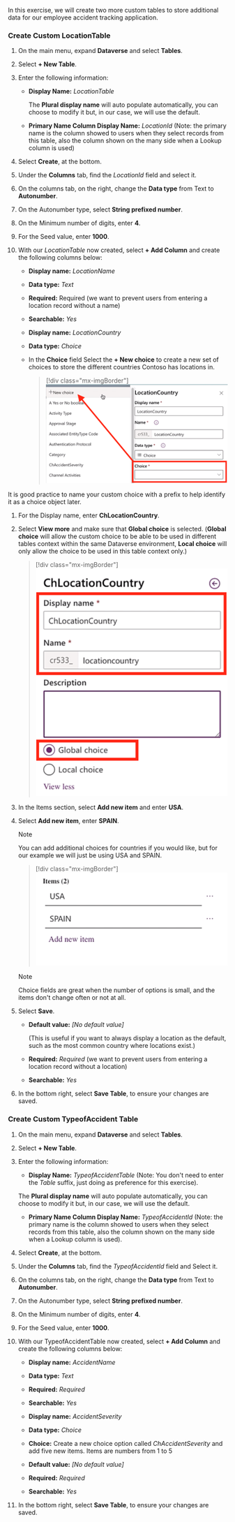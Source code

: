 In this exercise, we will create two more custom tables to store additional data for our employee accident tracking application.

### Create Custom LocationTable

1. On the main menu, expand **Dataverse** and select **Tables**.

1. Select **+ New Table**.

1. Enter the following information:

    - **Display Name:** *LocationTable*

        The **Plural display name** will auto populate automatically, you can choose to modify it but, in our case, we will use the default.

    - **Primary Name Column Display Name:** *LocationId* (Note: the primary name is the column showed to users when they select records from this table, also the column shown on the many side when a Lookup column is used)

1. Select **Create**, at the bottom.

1. Under the **Columns** tab, find the *LocationId* field and select it.

1. On the columns tab, on the right, change the **Data type** from Text to **Autonumber**.

1. On the Autonumber type, select **String prefixed number**.

1. On the Minimum number of digits, enter **4**.

1. For the Seed value, enter **1000**.

1. With our *LocationTable* now created, select **+ Add Column** and create the following columns below:

    - **Display name:** *LocationName*

    - **Data type:** *Text*

    - **Required:** Required (we want to prevent users from entering a location record without a name)

    - **Searchable:** *Yes*

    - **Display name:** *LocationCountry*

    - **Data type:** *Choice*

    - In the **Choice** field Select the **+ New choice** to create a new set of choices to store the different countries Contoso has locations in.

        > [!div class="mx-imgBorder"]
        > [![Screenshot of the Choice field and New choice menu option highlighted.](../media/13-new-choice.png)](../media/13-new-choice.png#lightbox)

It is good practice to name your custom choice with a prefix to help identify it as a choice object later.

1. For the Display name, enter **ChLocationCountry**.

1. Select **View more** and make sure that **Global choice** is selected. (**Global choice** will allow the custom choice to be able to be used in different tables context within the same Dataverse environment, **Local choice** will only allow the choice to be used in this table context only.)

    > [!div class="mx-imgBorder"]
    > [![Screenshot of the ChLocationCountry Display name and Name fields highlighted.](../media/14-location-country.png)](../media/14-location-country.png#lightbox)

1. In the Items section, select **Add new item** and enter **USA**.

1. Select **Add new item**, enter **SPAIN**.

    > [!NOTE]
    > You can add additional choices for countries if you would like, but for our example we will just be using USA and SPAIN.

    > [!div class="mx-imgBorder"]
    > [![Screenshot of USA and Spain options listed as new items.](../media/15-items.png)](../media/15-items.png#lightbox)

    > [!NOTE]
    > Choice fields are great when the number of options is small, and the items don't change often or not at all.

1. Select **Save**.

    - **Default value:** *\[No default value\]*

        (This is useful if you want to always display a location as the default, such as the most common country where locations exist.)

    - **Required:** *Required* (we want to prevent users from entering a location record without a location)

    - **Searchable:** *Yes*

1. In the bottom right, select **Save Table**, to ensure your changes are saved.

### Create Custom TypeofAccident Table

1. On the main menu, expand **Dataverse** and select **Tables**.

1. Select **+ New Table**.

1. Enter the following information:

    - **Display Name:** *TypeofAccidentTable* (Note: You don't need to enter the *Table* suffix, just doing as preference for this exercise).

    The **Plural display name** will auto populate automatically, you can choose to modify it but, in our case, we will use the default.

    - **Primary Name Column Display Name:** *TypeofAccidentId* (Note: the primary name is the column showed to users when they select records from this table, also the column shown on the many side when a Lookup column is used).

1. Select **Create**, at the bottom.

1. Under the **Columns** tab, find the *TypeofAccidentId* field and Select it.

1. On the columns tab, on the right, change the **Data type** from Text to **Autonumber**.

1. On the Autonumber type, select **String prefixed number**.

1. On the Minimum number of digits, enter **4**.

1. For the Seed value, enter **1000**.

1. With our TypeofAccidentTable now created, select **+ Add Column** and create the following columns below:

    - **Display name:** *AccidentName*

    - **Data type:** *Text*

    - **Required:** *Required*

    - **Searchable:** *Yes*

    - **Display name:** *AccidentSeverity*

    - **Data type:** *Choice*

    - **Choice:** Create a new choice option called *ChAccidentSeverity* and add five new items. Items are numbers from 1 to 5

    - **Default value:** *\[No default value\]*

    - **Required:** *Required*

    - **Searchable:** *Yes*

1. In the bottom right, select **Save Table**, to ensure your changes are saved.
